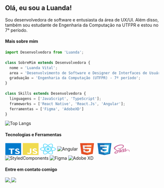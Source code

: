 
## Olá, eu sou a Luanda!

Sou desenvolvedora de software e entusiasta da área de UX/UI. Além disso, também sou estudante de Engenharia da Computação na UTFPR e estou no 7° período.

#### Mais sobre mim

```js
import Desenvolvedora from 'Luanda';

class SobreMim extends Desenvolvedora {
  nome = 'Luanda Vital';
  area = 'Desenvolvimento de Software e Designer de Interfaces de Usuário (UI)';
  graduação = 'Engenharia da Computação (UTFPR) - 7º período';
}

class Skills extends Desenvolvedora {
  linguagens = ['JavaScript', 'TypeScript'];
  frameworks = ['React Native', 'React.Js', 'Angular'];
  ferramentas = ['Figma', 'AdobeXD']
}
```
![Top Langs](https://github-readme-stats.vercel.app/api/top-langs/?username=luanda-vital&layout=compact&theme=nord)

#### Tecnologias e Ferramentas

<div style="display: inline_block;">
  <img align="center" alt="Ts" height="40" width="53" src="https://github.com/devicons/devicon/blob/master/icons/typescript/typescript-original.svg">
  <img align="center" alt="Js" height="40" width="53" src="https://raw.githubusercontent.com/devicons/devicon/master/icons/javascript/javascript-plain.svg">
  <img align="center" alt="React" height="40" width="53" src="https://raw.githubusercontent.com/devicons/devicon/master/icons/react/react-original.svg">
  <img align="center" alt="Angular" height="40" width="40" src="https://upload.wikimedia.org/wikipedia/commons/thumb/c/cf/Angular_full_color_logo.svg/250px-Angular_full_color_logo.svg.png">
  <img align="center" alt="HTML" height="40" width="53" src="https://raw.githubusercontent.com/devicons/devicon/master/icons/html5/html5-original.svg">
  <img align="center" alt="CSS" height="40" width="53" src="https://raw.githubusercontent.com/devicons/devicon/master/icons/css3/css3-original.svg">
  <img align="center" alt="SASS" height="40" width="53" src="https://github.com/devicons/devicon/blob/master/icons/sass/sass-original.svg">
  <img align="center" alt="StyledComponents" height="70" width="60" src="https://cdn-media-1.freecodecamp.org/images/1*p1TndLk3UsGPBsM7qHPZIw.png">
  <img align="center" alt="Figma" height="40" width="40" src="https://cdn-icons-png.flaticon.com/512/5968/5968705.png">
  <img align="center" alt="Adobe XD" height="40" width="40" src="https://upload.wikimedia.org/wikipedia/commons/thumb/c/c2/Adobe_XD_CC_icon.svg/2101px-Adobe_XD_CC_icon.svg.png">
</div>
  
#### Entre em contato comigo
 
<div> 
  <a href = "mailto:luandavital@alunos.utfpr.edu.br">
    <img src="https://img.shields.io/badge/-Gmail-%23333?style=for-the-badge&logo=gmail&logoColor=white" target="_blank">
  </a>
  <a href="https://www.linkedin.com/in/luanda-vital/" target="_blank">
    <img src="https://img.shields.io/badge/-LinkedIn-%230077B5?style=for-the-badge&logo=linkedin&logoColor=white" target="_blank">
  </a> 
</div>
